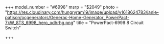 +++
model_number = "#6998"
msrp = "$2049"
photo = "https://res.cloudinary.com/hungryram19/image/upload/v1618624783/janie-patison/ocgenerators/Generac-Home-Generator_PowerPact-7kW_8TS_6998_hero_odhrhg.png"
title = "PowerPact-6998 8 Circuit Switch"

+++
